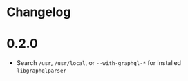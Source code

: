 # Changelog


# 0.2.0

- Search `/usr`, `/usr/local`, or `--with-graphql-*` for installed `libgraphqlparser`
